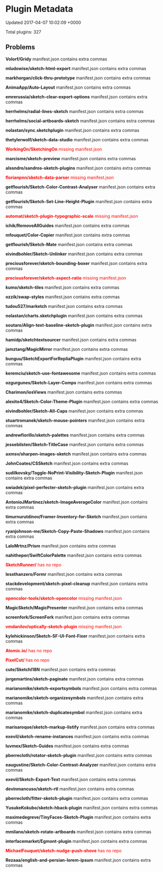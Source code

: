 # Plugin Metadata

Updated 2017-04-07 10:02:09 +0000

Total plugins: 327

## Problems
**Volorf/Gridy** manifest.json contains extra commas

**mludowise/sketch-html-export** manifest.json contains extra commas

**markhorgan/click-thru-prototype** manifest.json contains extra commas

**AnimaApp/Auto-Layout** manifest.json contains extra commas

**emrerussia/sketch-clear-export-options** manifest.json contains extra commas

**herrhelms/radial-lines-sketch** manifest.json contains extra commas

**herrhelms/social-artboards-sketch** manifest.json contains extra commas

**nolastan/sync.sketchplugin** manifest.json contains extra commas

**thetylerwolf/sketch-data-studio** manifest.json contains extra commas

<span style='color:red'>**WorkingOn/SketchingOn** missing manifest.json</span>

**marcisme/sketch-preview** manifest.json contains extra commas

**alssndro/sandros-sketch-plugins** manifest.json contains extra commas

<span style='color:red'>**florianpnn/sketch-data-parser** missing manifest.json</span>

**getflourish/Sketch-Color-Contrast-Analyser** manifest.json contains extra commas

**getflourish/Sketch-Set-Line-Height-Plugin** manifest.json contains extra commas

<span style='color:red'>**automat/sketch-plugin-typographic-scale** missing manifest.json</span>

**ichik/RemoveAllGuides** manifest.json contains extra commas

**mfouquet/Color-Copier** manifest.json contains extra commas

**getflourish/Sketch-Mate** manifest.json contains extra commas

**eivindbohler/Sketch-Unlinker** manifest.json contains extra commas

**preciousforever/sketch-bounding-boxer** manifest.json contains extra commas

<span style='color:red'>**preciousforever/sketch-aspect-ratio** missing manifest.json</span>

**kumo/sketch-tiles** manifest.json contains extra commas

**ozzik/swap-styles** manifest.json contains extra commas

**tudou527/marketch** manifest.json contains extra commas

**nolastan/charts.sketchplugin** manifest.json contains extra commas

**soutaro/Align-text-baseline-sketch-plugin** manifest.json contains extra commas

**hamidp/sketchtextsourcer** manifest.json contains extra commas

**jamztang/MagicMirror** manifest.json contains extra commas

**bunguu/SketchExportForRepliaPlugin** manifest.json contains extra commas

**keremciu/sketch-use-fontawesome** manifest.json contains extra commas

**ozgurgunes/Sketch-Layer-Comps** manifest.json contains extra commas

**Charimon/iosViews** manifest.json contains extra commas

**alexito4/Sketch-Color-Theme-Plugin** manifest.json contains extra commas

**eivindbohler/Sketch-All-Caps** manifest.json contains extra commas

**stuartromanek/sketch-mouse-pointers** manifest.json contains extra commas

**andrewfiorillo/sketch-palettes** manifest.json contains extra commas

**jessebilsten/Sketch-TitleCase** manifest.json contains extra commas

**axmsv/sharpen-images-sketch** manifest.json contains extra commas

**JohnCoates/CSSketch** manifest.json contains extra commas

**sudilkovsky/Toggle-NoPrint-Visibility-Sketch-Plugin** manifest.json contains extra commas

**swiadek/pixel-perfecter-sketch-plugin** manifest.json contains extra commas

**AntonioJMartinez/sketch-ImageAverageColor** manifest.json contains extra commas

**timurnurutdinov/Framer-Inventory-for-Sketch** manifest.json contains extra commas

**ryanjohnson-me/Sketch-Copy-Paste-Shadows** manifest.json contains extra commas

**LaloMrtnz/Prism** manifest.json contains extra commas

**nahitheper/SwiftColorPalette** manifest.json contains extra commas

<span style='color:red'>**SketchRunner/** has no repo</span>

**lessthanzero/Formr** manifest.json contains extra commas

**stackdevelopment/sketch-pixel-cleanup** manifest.json contains extra commas

<span style='color:red'>**opencolor-tools/sketch-opencolor** missing manifest.json</span>

**MagicSketch/MagicPresenter** manifest.json contains extra commas

**screenfork/ScreenFork** manifest.json contains extra commas

<span style='color:red'>**vmdanilov/optically-sketch-plugin** missing manifest.json</span>

**kylehickinson/Sketch-SF-UI-Font-Fixer** manifest.json contains extra commas

<span style='color:red'>**Atomic.io/** has no repo</span>

<span style='color:red'>**PixelCut/** has no repo</span>

**cute/SketchI18N** manifest.json contains extra commas

**jorgemartins/sketch-paginate** manifest.json contains extra commas

**marianomike/sketch-exportsymbols** manifest.json contains extra commas

**marianomike/sketch-organizesymbols** manifest.json contains extra commas

**marianomike/sketch-duplicatesymbol** manifest.json contains extra commas

**marisaroque/sketch-markup-listify** manifest.json contains extra commas

**exevil/sketch-rename-instances** manifest.json contains extra commas

**luvmex/Sketch-Guides** manifest.json contains extra commas

**pberrecloth/rotator-sketch-plugin** manifest.json contains extra commas

**eaugustine/Sketch-Color-Contrast-Analyzer** manifest.json contains extra commas

**exevil/Sketch-Export-Text** manifest.json contains extra commas

**devinmancuso/sketch-rtl** manifest.json contains extra commas

**pberrecloth/fitter-sketch-plugin** manifest.json contains extra commas

**YusukeKokubo/sketch-hback-plugin** manifest.json contains extra commas

**maximedegreve/TinyFaces-Sketch-Plugin** manifest.json contains extra commas

**mmilano/sketch-rotate-artboards** manifest.json contains extra commas

**interfacemarket/Egmont-plugin** manifest.json contains extra commas

<span style='color:red'>**MichaelFouquet/sketch-nudge-push-shove** has no repo</span>

**Rezaaa/english-and-persian-lorem-ipsum** manifest.json contains extra commas

